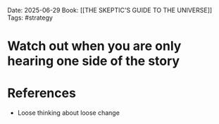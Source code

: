 Date: 2025-06-29
Book: [[THE SKEPTIC'S GUIDE TO THE UNIVERSE]]
Tags: #strategy 
# Watch out when you are only hearing one side of the story



# References
- Loose thinking about loose change 